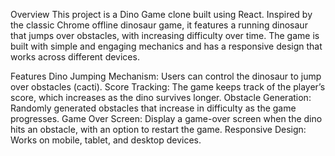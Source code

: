 Overview
This project is a Dino Game clone built using React. Inspired by the classic Chrome offline dinosaur game, it features a running dinosaur that jumps over obstacles, with increasing difficulty over time. The game is built with simple and engaging mechanics and has a responsive design that works across different devices.

Features
Dino Jumping Mechanism: Users can control the dinosaur to jump over obstacles (cacti).
Score Tracking: The game keeps track of the player’s score, which increases as the dino survives longer.
Obstacle Generation: Randomly generated obstacles that increase in difficulty as the game progresses.
Game Over Screen: Display a game-over screen when the dino hits an obstacle, with an option to restart the game.
Responsive Design: Works on mobile, tablet, and desktop devices.
